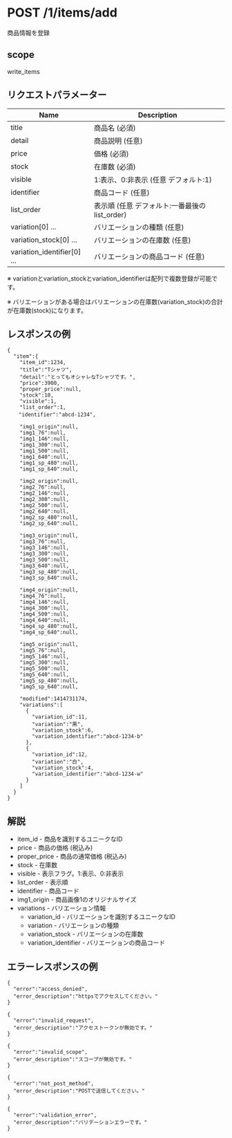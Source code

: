 # POST /1/items/add

商品情報を登録

## scope

write_items

## リクエストパラメーター

| Name                        | Description                                           |
|-----------------------------|-------------------------------------------------------|
| title                       | 商品名 (必須)                                         |
| detail                      | 商品説明 (任意)                                       |
| price                       | 価格 (必須)                                           |
| stock                       | 在庫数 (必須)                                         |
| visible                     | 1:表示、0:非表示 (任意 デフォルト:1)                  |
| identifier                  | 商品コード (任意)                                     |
| list_order                  | 表示順 (任意 デフォルト:一番最後のlist_order)         |
| variation[0] ...            | バリエーションの種類 (任意)                           |
| variation_stock[0] ...      | バリエーションの在庫数 (任意)                         |
| variation_identifier[0] ... | バリエーションの商品コード (任意)                     |
 
※ variationとvariation_stockとvariation_identifierは配列で複数登録が可能です。

※ バリエーションがある場合はバリエーションの在庫数(variation_stock)の合計が在庫数(stock)になります。

## レスポンスの例

```
{
  "item":{
    "item_id":1234,
    "title":"Tシャツ",
    "detail":"とってもオシャレなTシャツです。",
    "price":3900,
    "proper_price":null,
    "stock":10,
    "visible":1,
    "list_order":1,
  　"identifier":"abcd-1234",
    
    "img1_origin":null,
    "img1_76":null,
    "img1_146":null,
    "img1_300":null,
    "img1_500":null,
    "img1_640":null,
    "img1_sp_480":null,
    "img1_sp_640":null,

    "img2_origin":null,
    "img2_76":null,
    "img2_146":null,
    "img2_300":null,
    "img2_500":null,
    "img2_640":null,
    "img2_sp_480":null,
    "img2_sp_640":null,

    "img3_origin":null,
    "img3_76":null,
    "img3_146":null,
    "img3_300":null,
    "img3_500":null,
    "img3_640":null,
    "img3_sp_480":null,
    "img3_sp_640":null,

    "img4_origin":null,
    "img4_76":null,
    "img4_146":null,
    "img4_300":null,
    "img4_500":null,
    "img4_640":null,
    "img4_sp_480":null,
    "img4_sp_640":null,

    "img5_origin":null,
    "img5_76":null,
    "img5_146":null,
    "img5_300":null,
    "img5_500":null,
    "img5_640":null,
    "img5_sp_480":null,
    "img5_sp_640":null,

    "modified":1414731174,
    "variations":[
      {
        "variation_id":11,
        "variation":"黒",
        "variation_stock":6,
        "variation_identifier":"abcd-1234-b"
      },
      {
        "variation_id":12,
        "variation":"白",
        "variation_stock":4,
        "variation_identifier":"abcd-1234-w"
      }
    ]
  }
}
```

## 解説

* item_id - 商品を識別するユニークなID
* price - 商品の価格 (税込み)
* proper_price - 商品の通常価格 (税込み)
* stock - 在庫数
* visible - 表示フラグ。1:表示、0:非表示
* list_order - 表示順
* identifier - 商品コード
* img1_origin - 商品画像1のオリジナルサイズ
* variations - バリエーション情報
  * variation_id - バリエーションを識別するユニークなID
  * variation - バリエーションの種類
  * variation_stock - バリエーションの在庫数
  * variation_identifier - バリエーションの商品コード

## エラーレスポンスの例

```
{
  "error":"access_denied",
  "error_description":"httpsでアクセスしてください。"
}
```
```
{
  "error":"invalid_request",
  "error_description":"アクセストークンが無効です。"
}
```
```
{
  "error":"invalid_scope",
  "error_description":"スコープが無効です。"
}
```
```
{
  "error":"not_post_method",
  "error_description":"POSTで送信してください。"
}
```
```
{
  "error":"validation_error",
  "error_description":"バリデーションエラーです。"
}
```
